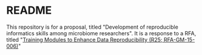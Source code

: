 README
======

This repository is for a proposal, titled "Development of reproducible
informatics skills among microbiome researchers". It is a response to a RFA,
titled "[Training Modules to Enhance Data Reproducibility (R25;
RFA-GM-15-006)](http://grants.nih.gov/grants/guide/rfa-files/RFA-GM-15-006.html)"
